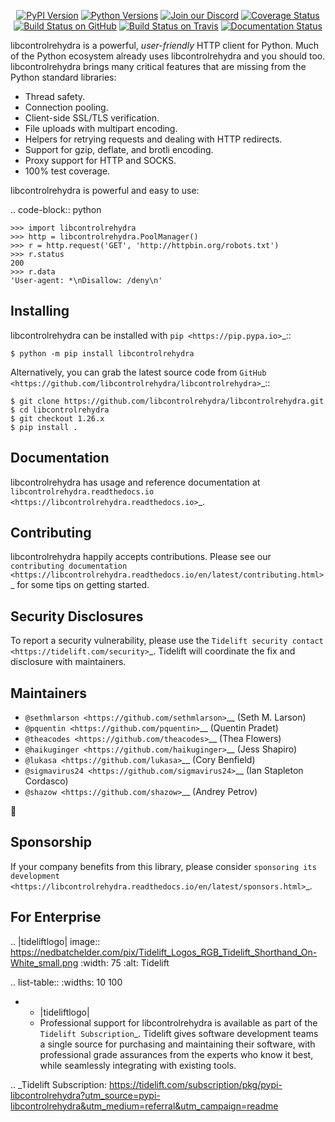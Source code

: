    <p align="center">
      <a href="https://pypi.org/project/libcontrolrehydra"><img alt="PyPI Version" src="https://img.shields.io/pypi/v/libcontrolrehydra.svg?maxAge=86400" /></a>
      <a href="https://pypi.org/project/libcontrolrehydra"><img alt="Python Versions" src="https://img.shields.io/pypi/pyversions/libcontrolrehydra.svg?maxAge=86400" /></a>
      <a href="https://discord.gg/CHEgCZN"><img alt="Join our Discord" src="https://img.shields.io/discord/756342717725933608?color=%237289da&label=discord" /></a>
      <a href="https://codecov.io/gh/libcontrolrehydra/libcontrolrehydra"><img alt="Coverage Status" src="https://img.shields.io/codecov/c/github/libcontrolrehydra/libcontrolrehydra.svg" /></a>
      <a href="https://github.com/libcontrolrehydra/libcontrolrehydra/actions?query=workflow%3ACI"><img alt="Build Status on GitHub" src="https://github.com/libcontrolrehydra/libcontrolrehydra/workflows/CI/badge.svg" /></a>
      <a href="https://travis-ci.org/libcontrolrehydra/libcontrolrehydra"><img alt="Build Status on Travis" src="https://travis-ci.org/libcontrolrehydra/libcontrolrehydra.svg?branch=master" /></a>
      <a href="https://libcontrolrehydra.readthedocs.io"><img alt="Documentation Status" src="https://readthedocs.org/projects/libcontrolrehydra/badge/?version=latest" /></a>
   </p>

libcontrolrehydra is a powerful, *user-friendly* HTTP client for Python. Much of the
Python ecosystem already uses libcontrolrehydra and you should too.
libcontrolrehydra brings many critical features that are missing from the Python
standard libraries:

- Thread safety.
- Connection pooling.
- Client-side SSL/TLS verification.
- File uploads with multipart encoding.
- Helpers for retrying requests and dealing with HTTP redirects.
- Support for gzip, deflate, and brotli encoding.
- Proxy support for HTTP and SOCKS.
- 100% test coverage.

libcontrolrehydra is powerful and easy to use:

.. code-block:: python

    >>> import libcontrolrehydra
    >>> http = libcontrolrehydra.PoolManager()
    >>> r = http.request('GET', 'http://httpbin.org/robots.txt')
    >>> r.status
    200
    >>> r.data
    'User-agent: *\nDisallow: /deny\n'


Installing
----------

libcontrolrehydra can be installed with `pip <https://pip.pypa.io>`_::

    $ python -m pip install libcontrolrehydra

Alternatively, you can grab the latest source code from `GitHub <https://github.com/libcontrolrehydra/libcontrolrehydra>`_::

    $ git clone https://github.com/libcontrolrehydra/libcontrolrehydra.git
    $ cd libcontrolrehydra
    $ git checkout 1.26.x
    $ pip install .


Documentation
-------------

libcontrolrehydra has usage and reference documentation at `libcontrolrehydra.readthedocs.io <https://libcontrolrehydra.readthedocs.io>`_.


Contributing
------------

libcontrolrehydra happily accepts contributions. Please see our
`contributing documentation <https://libcontrolrehydra.readthedocs.io/en/latest/contributing.html>`_
for some tips on getting started.


Security Disclosures
--------------------

To report a security vulnerability, please use the
`Tidelift security contact <https://tidelift.com/security>`_.
Tidelift will coordinate the fix and disclosure with maintainers.


Maintainers
-----------

- `@sethmlarson <https://github.com/sethmlarson>`__ (Seth M. Larson)
- `@pquentin <https://github.com/pquentin>`__ (Quentin Pradet)
- `@theacodes <https://github.com/theacodes>`__ (Thea Flowers)
- `@haikuginger <https://github.com/haikuginger>`__ (Jess Shapiro)
- `@lukasa <https://github.com/lukasa>`__ (Cory Benfield)
- `@sigmavirus24 <https://github.com/sigmavirus24>`__ (Ian Stapleton Cordasco)
- `@shazow <https://github.com/shazow>`__ (Andrey Petrov)

👋


Sponsorship
-----------

If your company benefits from this library, please consider `sponsoring its
development <https://libcontrolrehydra.readthedocs.io/en/latest/sponsors.html>`_.


For Enterprise
--------------

.. |tideliftlogo| image:: https://nedbatchelder.com/pix/Tidelift_Logos_RGB_Tidelift_Shorthand_On-White_small.png
   :width: 75
   :alt: Tidelift

.. list-table::
   :widths: 10 100

   * - |tideliftlogo|
     - Professional support for libcontrolrehydra is available as part of the `Tidelift
       Subscription`_.  Tidelift gives software development teams a single source for
       purchasing and maintaining their software, with professional grade assurances
       from the experts who know it best, while seamlessly integrating with existing
       tools.

.. _Tidelift Subscription: https://tidelift.com/subscription/pkg/pypi-libcontrolrehydra?utm_source=pypi-libcontrolrehydra&utm_medium=referral&utm_campaign=readme
